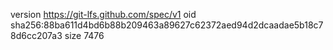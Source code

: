 version https://git-lfs.github.com/spec/v1
oid sha256:88ba611d4bd6b88b209463a89627c62372aed94d2dcaadae5b18c78d6cc207a3
size 7476
